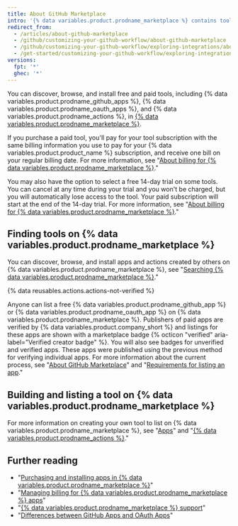 ```yaml
---
title: About GitHub Marketplace
intro: '{% data variables.product.prodname_marketplace %} contains tools that add functionality and improve your workflow.'
redirect_from:
  - /articles/about-github-marketplace
  - /github/customizing-your-github-workflow/about-github-marketplace
  - /github/customizing-your-github-workflow/exploring-integrations/about-github-marketplace
  - /get-started/customizing-your-github-workflow/exploring-integrations/about-github-marketplace
versions:
  fpt: '*'
  ghec: '*'
---
```

You can discover, browse, and install free and paid tools, including {% data variables.product.prodname_github_apps %}, {% data variables.product.prodname_oauth_apps %}, and {% data variables.product.prodname_actions %}, in [{% data variables.product.prodname_marketplace %}](https://github.com/marketplace).

If you purchase a paid tool, you'll pay for your tool subscription with the same billing information you use to pay for your {% data variables.product.product_name %} subscription, and receive one bill on your regular billing date. For more information, see "[About billing for {% data variables.product.prodname_marketplace %}](/billing/managing-billing-for-github-marketplace-apps/about-billing-for-github-marketplace)."

You may also have the option to select a free 14-day trial on some tools. You can cancel at any time during your trial and you won't be charged, but you will automatically lose access to the tool. Your paid subscription will start at the end of the 14-day trial. For more information, see "[About billing for {% data variables.product.prodname_marketplace %}](/billing/managing-billing-for-github-marketplace-apps/about-billing-for-github-marketplace)."

## Finding tools on {% data variables.product.prodname_marketplace %}

You can discover, browse, and install apps and actions created by others on {% data variables.product.prodname_marketplace %}, see "[Searching {% data variables.product.prodname_marketplace %}](/search-github/searching-on-github/searching-github-marketplace)."

{% data reusables.actions.actions-not-verified %}

Anyone can list a free {% data variables.product.prodname_github_app %} or {% data variables.product.prodname_oauth_app %} on {% data variables.product.prodname_marketplace %}. Publishers of paid apps are verified by {% data variables.product.company_short %} and listings for these apps are shown with a marketplace badge {% octicon "verified" aria-label="Verified creator badge" %}. You will also see badges for unverified and verified apps. These apps were published using the previous method for verifying individual apps. For more information about the current process, see "[About GitHub Marketplace](/developers/github-marketplace/github-marketplace-overview/about-github-marketplace)" and "[Requirements for listing an app](/developers/github-marketplace/creating-apps-for-github-marketplace/requirements-for-listing-an-app)."

## Building and listing a tool on {% data variables.product.prodname_marketplace %}

For more information on creating your own tool to list on {% data variables.product.prodname_marketplace %}, see "[Apps](/developers/apps)" and "[{% data variables.product.prodname_actions %}](/actions)."

## Further reading

- "[Purchasing and installing apps in {% data variables.product.prodname_marketplace %}](/get-started/customizing-your-github-workflow/purchasing-and-installing-apps-in-github-marketplace)"
- "[Managing billing for {% data variables.product.prodname_marketplace %} apps](/billing/managing-billing-for-github-marketplace-apps)"
- "[{% data variables.product.prodname_marketplace %} support](/support/learning-about-github-support/github-marketplace-support)"
- "[Differences between GitHub Apps and OAuth Apps](/developers/apps/getting-started-with-apps/differences-between-github-apps-and-oauth-apps)"
